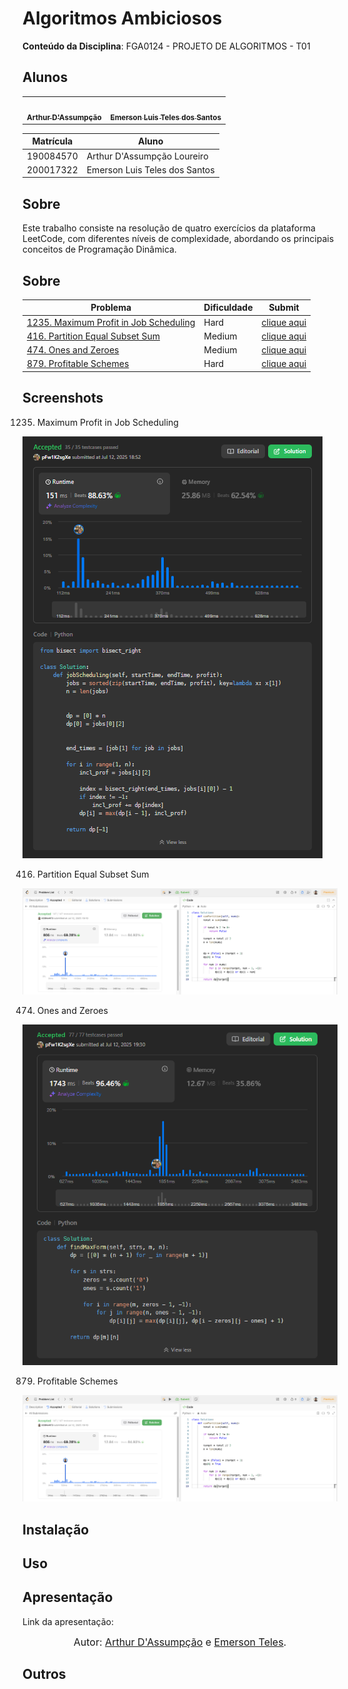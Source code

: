 # Algoritmos Ambiciosos

**Conteúdo da Disciplina**: FGA0124 - PROJETO DE ALGORITMOS - T01

## Alunos

<div align = "center">
<table>
  <tr>
    <td align="center"><a href="https://github.com/ArtAssLou"><img style="border-radius: 50%;" src="https://github.com/ArtAssLou.png" width="190;" alt=""/><br /><sub><b>Arthur D'Assumpção</b></sub></a><br /><a href="Link git" title="Rocketseat"></a></td>
    <td align="center"><a href="https://github.com/EmersonTeles"><img style="border-radius: 50%;" src="https://github.com/EmersonTeles.png" width="190px;" alt=""/><br /><sub><b>Emerson Luis Teles dos Santos </b></sub></a><br />
  </tr>
</table>

| Matrícula | Aluno                         |
| --------- | ----------------------------- |
| 190084570 | Arthur D'Assumpção Loureiro   |
| 200017322 | Emerson Luis Teles dos Santos |

</div>

## Sobre

Este trabalho consiste na resolução de quatro exercícios da plataforma LeetCode, com diferentes níveis de complexidade, abordando os principais conceitos de Programação Dinâmica.

## Sobre

| Problema                                                                                                              | Dificuldade | Submit                               |
| --------------------------------------------------------------------------------------------------------------------- | ----------- | ------------------------------------ |
| [1235. Maximum Profit in Job Scheduling](https://leetcode.com/problems/maximum-profit-in-job-scheduling/description/) | Hard     | [clique aqui](https://teams.microsoft.com/l/meetingrecap?driveId=b%2162W9sb1HiUSazSHceDIKd_SnBbr1aVVKppM9bxeGKUJRU20oRnxdTJLoFhFKWdP2&driveItemId=01AFJCRS3LFKQYNCSSKBGY5JSK5PIDI3FI&sitePath=https%3A%2F%2Funbbr.sharepoint.com%2Fsites%2FGravaes851%2FDocumentos%2520Compartilhados%2FGeneral%2FRecordings%2FReuni%25C3%25A3o%2520em%2520General-20250713_172341-Grava%25C3%25A7%25C3%25A3o%2520de%2520Reuni%25C3%25A3o.mp4%3Fweb%3D1&fileUrl=https%3A%2F%2Funbbr.sharepoint.com%2Fsites%2FGravaes851%2FDocumentos%2520Compartilhados%2FGeneral%2FRecordings%2FReuni%25C3%25A3o%2520em%2520General-20250713_172341-Grava%25C3%25A7%25C3%25A3o%2520de%2520Reuni%25C3%25A3o.mp4%3Fweb%3D1&threadId=19%3A1j7sZe69CYettoG8zThdbYQ7TTOmFAPqxs2IS9AqJ4M1%40thread.tacv2&organizerId=8%3Aorgid%3Abbb3f580-cc85-4123-986c-2ae56335ad3a&tenantId=ec359ba1-630b-4d2b-b833-c8e6d48f8059&callId=7610f9af-de4e-44c4-888a-2c632b273b10&meetingType=MeetNow&organizerGroupId=f14acd09-09c5-48cc-acd9-773444abb873&channelType=Standard&replyChainId=1752438192271&subType=RecapSharingLink_RecapCore) |
| [416. Partition Equal Subset Sum](https://leetcode.com/problems/partition-equal-subset-sum/description/)              | Medium     | [clique aqui](https://www.youtube.com/watch?v=qv8Kelaibkw) |
| [474. Ones and Zeroes](https://leetcode.com/problems/ones-and-zeroes/description/)                                                                                                                | Medium    | [clique aqui](https://teams.microsoft.com/l/meetingrecap?driveId=b%2162W9sb1HiUSazSHceDIKd_SnBbr1aVVKppM9bxeGKUJRU20oRnxdTJLoFhFKWdP2&driveItemId=01AFJCRSZ5SBAUHJ6VS5EIFJISJFVA5ILG&sitePath=https%3A%2F%2Funbbr.sharepoint.com%2Fsites%2FGravaes851%2FDocumentos%2520Compartilhados%2FGeneral%2FRecordings%2FReuni%25C3%25A3o%2520em%2520General-20250713_165202-Grava%25C3%25A7%25C3%25A3o%2520de%2520Reuni%25C3%25A3o.mp4%3Fweb%3D1&fileUrl=https%3A%2F%2Funbbr.sharepoint.com%2Fsites%2FGravaes851%2FDocumentos%2520Compartilhados%2FGeneral%2FRecordings%2FReuni%25C3%25A3o%2520em%2520General-20250713_165202-Grava%25C3%25A7%25C3%25A3o%2520de%2520Reuni%25C3%25A3o.mp4%3Fweb%3D1&threadId=19%3A1j7sZe69CYettoG8zThdbYQ7TTOmFAPqxs2IS9AqJ4M1%40thread.tacv2&organizerId=8%3Aorgid%3Abbb3f580-cc85-4123-986c-2ae56335ad3a&tenantId=ec359ba1-630b-4d2b-b833-c8e6d48f8059&callId=97792519-909b-49cb-8d7e-ae5721cc1484&meetingType=MeetNow&organizerGroupId=f14acd09-09c5-48cc-acd9-773444abb873&channelType=Standard&replyChainId=1752436228353&subType=RecapSharingLink_RecapCore) |
| [879. Profitable Schemes](https://leetcode.com/problems/profitable-schemes/description/) | Hard | [clique aqui](https://www.youtube.com/watch?v=qv8Kelaibkw)

## Screenshots

1235. Maximum Profit in Job Scheduling

![alt text](image.png)

416. Partition Equal Subset Sum

![alt text](image2.png)

474. Ones and Zeroes

![alt text](image-1.png)

879. Profitable Schemes

![alt text](image3.png)

## Instalação

## Uso

## Apresentação

Link da apresentação:

<font size="3"><p style="text-align: center">Autor: [Arthur D'Assumpção](https://github.com/ArtAssLou) e [Emerson Teles](https://github.com/ArtAssLou).</p></font>

## Outros
